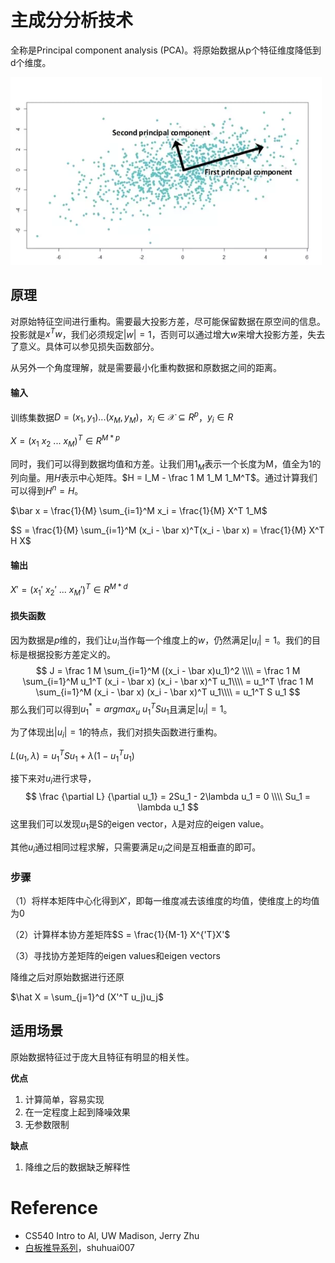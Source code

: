 # 主成分分析技术

全称是Principal component analysis (PCA)。将原始数据从p个特征维度降低到d个维度。

<img src = "./pics/pca.png" height=300>

## 原理

对原始特征空间进行重构。需要最大投影方差，尽可能保留数据在原空间的信息。投影就是$x^Tw$，我们必须规定$|w| = 1$，否则可以通过增大$w$来增大投影方差，失去了意义。具体可以参见损失函数部分。

从另外一个角度理解，就是需要最小化重构数据和原数据之间的距离。

#### 输入

训练集数据$D = {(x_1,y_1) ... (x_M,y_M)}$，$x_i \in \mathcal{X} \subseteq R^p$，$y_i \in  R$

$X = (x_1\ x_2\ ...\ x_M)^T \in R^{M*p}$

同时，我们可以得到数据均值和方差。让我们用$1_M$表示一个长度为M，值全为1的列向量。用$H$表示中心矩阵。$H = I_M - \frac 1 M 1_M 1_M^T$。通过计算我们可以得到$H^n = H$。

$\bar x = \frac{1}{M} \sum_{i=1}^M x_i = \frac{1}{M} X^T 1_M$

$S = \frac{1}{M} \sum_{i=1}^M (x_i - \bar x)^T(x_i - \bar x) = \frac{1}{M} X^T H X$

#### 输出

$X' = (x_1'\ x_2'\ ...\ x_M')^T \in R^{M*d}$

#### 损失函数

因为数据是$p$维的，我们让$u_i$当作每一个维度上的$w$，仍然满足$|u_i| = 1$。我们的目标是根据投影方差定义的。
$$
J = \frac 1 M \sum_{i=1}^M ((x_i - \bar x)u_1)^2 \\\\
= \frac 1 M \sum_{i=1}^M u_1^T (x_i - \bar x) (x_i - \bar x)^T u_1\\\\
= u_1^T \frac 1 M \sum_{i=1}^M  (x_i - \bar x) (x_i - \bar x)^T u_1\\\\
= u_1^T S u_1
$$
那么我们可以得到$u_1^* = argmax_u\ u_1^T S u_1$且满足$|u_i| = 1$。

为了体现出$|u_i| = 1$的特点，我们对损失函数进行重构。

$L(u_1, \lambda) = u_1^T S u_1 + \lambda(1 - u_1^T u_1)$

接下来对$u_i$进行求导，
$$
\frac {\partial L} {\partial u_1} = 2Su_1 - 2\lambda u_1 = 0 \\\\
Su_1 = \lambda u_1
$$
这里我们可以发现$u_1$是S的eigen vector，$\lambda$是对应的eigen value。

其他$u_i$通过相同过程求解，只需要满足$u_i$之间是互相垂直的即可。

### 步骤

（1）将样本矩阵中心化得到$X'$，即每一维度减去该维度的均值，使维度上的均值为0

（2）计算样本协方差矩阵$S = \frac{1}{M-1} X^{'T}X'$

（3）寻找协方差矩阵的eigen values和eigen vectors

降维之后对原始数据进行还原

$\hat X = \sum_{j=1}^d (X'^T u_j)u_j$

## 适用场景

原始数据特征过于庞大且特征有明显的相关性。

**优点**

1. 计算简单，容易实现
2. 在一定程度上起到降噪效果
3. 无参数限制

**缺点**

1. 降维之后的数据缺乏解释性



# Reference

- CS540 Intro to AI, UW Madison, Jerry Zhu
- [白板推导系列](https://github.com/shuhuai007/Machine-Learning-Session)，shuhuai007